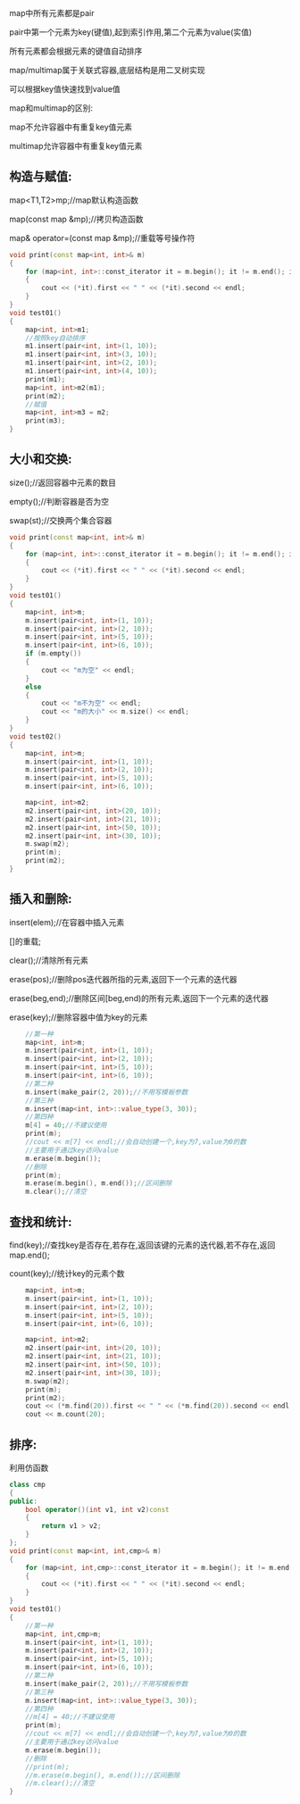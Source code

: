 map中所有元素都是pair

pair中第一个元素为key(键值),起到索引作用,第二个元素为value(实值)

所有元素都会根据元素的键值自动排序

map/multimap属于关联式容器,底层结构是用二叉树实现

可以根据key值快速找到value值

map和multimap的区别:

map不允许容器中有重复key值元素

multimap允许容器中有重复key值元素

## 构造与赋值:

map<T1,T2>mp;//map默认构造函数

map(const map &mp);//拷贝构造函数

map& operator=(const map &mp);//重载等号操作符

```c++
void print(const map<int, int>& m)
{
	for (map<int, int>::const_iterator it = m.begin(); it != m.end(); it++)
	{
		cout << (*it).first << " " << (*it).second << endl;
	}
}
void test01()
{
	map<int, int>m1;
	//按照key自动排序
	m1.insert(pair<int, int>(1, 10));
	m1.insert(pair<int, int>(3, 10));
	m1.insert(pair<int, int>(2, 10));
	m1.insert(pair<int, int>(4, 10));
	print(m1);
	map<int, int>m2(m1);
	print(m2);
	//赋值
	map<int, int>m3 = m2;
	print(m3);
}
```

## 大小和交换:

size();//返回容器中元素的数目

empty();//判断容器是否为空

swap(st);//交换两个集合容器

```c++
void print(const map<int, int>& m)
{
	for (map<int, int>::const_iterator it = m.begin(); it != m.end(); it++)
	{
		cout << (*it).first << " " << (*it).second << endl;
	}
}
void test01()
{
	map<int, int>m;
	m.insert(pair<int, int>(1, 10));
	m.insert(pair<int, int>(2, 10));
	m.insert(pair<int, int>(5, 10));
	m.insert(pair<int, int>(6, 10));
	if (m.empty())
	{
		cout << "m为空" << endl;
	}
	else
	{
		cout << "m不为空" << endl;
		cout << "m的大小" << m.size() << endl;
	}
}
void test02()
{
	map<int, int>m;
	m.insert(pair<int, int>(1, 10));
	m.insert(pair<int, int>(2, 10));
	m.insert(pair<int, int>(5, 10));
	m.insert(pair<int, int>(6, 10));

	map<int, int>m2;
	m2.insert(pair<int, int>(20, 10));
	m2.insert(pair<int, int>(21, 10));
	m2.insert(pair<int, int>(50, 10));
	m2.insert(pair<int, int>(30, 10));
	m.swap(m2);
	print(m);
	print(m2);
}
```

## 插入和删除:

insert(elem);//在容器中插入元素

[]的重载;

clear();//清除所有元素

erase(pos);//删除pos迭代器所指的元素,返回下一个元素的迭代器

erase(beg,end);//删除区间[beg,end)的所有元素,返回下一个元素的迭代器

erase(key);//删除容器中值为key的元素

```c++
	//第一种
	map<int, int>m;
	m.insert(pair<int, int>(1, 10));
	m.insert(pair<int, int>(2, 10));
	m.insert(pair<int, int>(5, 10));
	m.insert(pair<int, int>(6, 10));
	//第二种
	m.insert(make_pair(2, 20));//不用写模板参数
	//第三种
	m.insert(map<int, int>::value_type(3, 30));
	//第四种
	m[4] = 40;//不建议使用
	print(m);
	//cout << m[7] << endl;//会自动创建一个,key为7,value为0的数
	//主要用于通过key访问value
	m.erase(m.begin());
	//删除
	print(m);
	m.erase(m.begin(), m.end());//区间删除
	m.clear();//清空
```

## 查找和统计:

find(key);//查找key是否存在,若存在,返回该键的元素的迭代器,若不存在,返回map.end();

count(key);//统计key的元素个数

```c++
	map<int, int>m;
	m.insert(pair<int, int>(1, 10));
	m.insert(pair<int, int>(2, 10));
	m.insert(pair<int, int>(5, 10));
	m.insert(pair<int, int>(6, 10));

	map<int, int>m2;
	m2.insert(pair<int, int>(20, 10));
	m2.insert(pair<int, int>(21, 10));
	m2.insert(pair<int, int>(50, 10));
	m2.insert(pair<int, int>(30, 10));
	m.swap(m2);
	print(m);
	print(m2);
	cout << (*m.find(20)).first << " " << (*m.find(20)).second << endl;
	cout << m.count(20);
```

## 排序:

利用仿函数

```c++
class cmp
{
public:
	bool operator()(int v1, int v2)const
	{
		return v1 > v2;
	}
};
void print(const map<int, int,cmp>& m)
{
	for (map<int, int,cmp>::const_iterator it = m.begin(); it != m.end(); it++)
	{
		cout << (*it).first << " " << (*it).second << endl;
	}
}
void test01()
{
	//第一种
	map<int, int,cmp>m;
	m.insert(pair<int, int>(1, 10));
	m.insert(pair<int, int>(2, 10));
	m.insert(pair<int, int>(5, 10));
	m.insert(pair<int, int>(6, 10));
	//第二种
	m.insert(make_pair(2, 20));//不用写模板参数
	//第三种
	m.insert(map<int, int>::value_type(3, 30));
	//第四种
	//m[4] = 40;//不建议使用
	print(m);
	//cout << m[7] << endl;//会自动创建一个,key为7,value为0的数
	//主要用于通过key访问value
	m.erase(m.begin());
	//删除
	//print(m);
	//m.erase(m.begin(), m.end());//区间删除
	//m.clear();//清空
}
```

